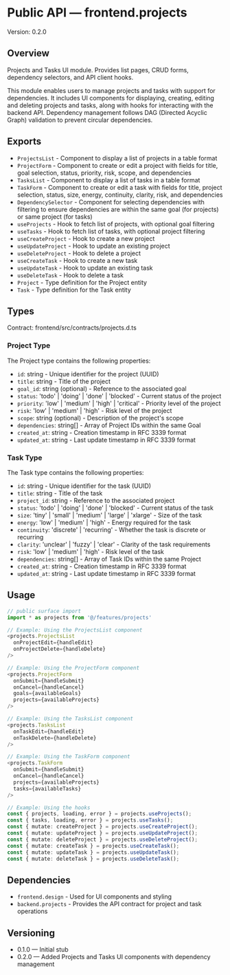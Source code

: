 # Public API — frontend.projects
Version: 0.2.0

## Overview
Projects and Tasks UI module. Provides list pages, CRUD forms, dependency selectors, and API client hooks.

This module enables users to manage projects and tasks with support for dependencies. It includes UI components for displaying, creating, editing and deleting projects and tasks, along with hooks for interacting with the backend API. Dependency management follows DAG (Directed Acyclic Graph) validation to prevent circular dependencies.

## Exports
- `ProjectsList` - Component to display a list of projects in a table format
- `ProjectForm` - Component to create or edit a project with fields for title, goal selection, status, priority, risk, scope, and dependencies
- `TasksList` - Component to display a list of tasks in a table format
- `TaskForm` - Component to create or edit a task with fields for title, project selection, status, size, energy, continuity, clarity, risk, and dependencies
- `DependencySelector` - Component for selecting dependencies with filtering to ensure dependencies are within the same goal (for projects) or same project (for tasks)
- `useProjects` - Hook to fetch list of projects, with optional goal filtering
- `useTasks` - Hook to fetch list of tasks, with optional project filtering
- `useCreateProject` - Hook to create a new project
- `useUpdateProject` - Hook to update an existing project
- `useDeleteProject` - Hook to delete a project
- `useCreateTask` - Hook to create a new task
- `useUpdateTask` - Hook to update an existing task
- `useDeleteTask` - Hook to delete a task
- `Project` - Type definition for the Project entity
- `Task` - Type definition for the Task entity

## Types
Contract: frontend/src/contracts/projects.d.ts

### Project Type
The Project type contains the following properties:
- `id`: string - Unique identifier for the project (UUID)
- `title`: string - Title of the project
- `goal_id`: string (optional) - Reference to the associated goal
- `status`: 'todo' | 'doing' | 'done' | 'blocked' - Current status of the project
- `priority`: 'low' | 'medium' | 'high' | 'critical' - Priority level of the project
- `risk`: 'low' | 'medium' | 'high' - Risk level of the project
- `scope`: string (optional) - Description of the project's scope
- `dependencies`: string[] - Array of Project IDs within the same Goal
- `created_at`: string - Creation timestamp in RFC 3339 format
- `updated_at`: string - Last update timestamp in RFC 3339 format

### Task Type
The Task type contains the following properties:
- `id`: string - Unique identifier for the task (UUID)
- `title`: string - Title of the task
- `project_id`: string - Reference to the associated project
- `status`: 'todo' | 'doing' | 'done' | 'blocked' - Current status of the task
- `size`: 'tiny' | 'small' | 'medium' | 'large' | 'xlarge' - Size of the task
- `energy`: 'low' | 'medium' | 'high' - Energy required for the task
- `continuity`: 'discrete' | 'recurring' - Whether the task is discrete or recurring
- `clarity`: 'unclear' | 'fuzzy' | 'clear' - Clarity of the task requirements
- `risk`: 'low' | 'medium' | 'high' - Risk level of the task
- `dependencies`: string[] - Array of Task IDs within the same Project
- `created_at`: string - Creation timestamp in RFC 3339 format
- `updated_at`: string - Last update timestamp in RFC 3339 format

## Usage
```ts
// public surface import
import * as projects from '@/features/projects'

// Example: Using the ProjectsList component
<projects.ProjectsList 
  onProjectEdit={handleEdit} 
  onProjectDelete={handleDelete} 
/>

// Example: Using the ProjectForm component
<projects.ProjectForm 
  onSubmit={handleSubmit} 
  onCancel={handleCancel} 
  goals={availableGoals} 
  projects={availableProjects} 
/>

// Example: Using the TasksList component
<projects.TasksList 
  onTaskEdit={handleEdit} 
  onTaskDelete={handleDelete} 
/>

// Example: Using the TaskForm component
<projects.TaskForm 
  onSubmit={handleSubmit} 
  onCancel={handleCancel} 
  projects={availableProjects} 
  tasks={availableTasks} 
/>

// Example: Using the hooks
const { projects, loading, error } = projects.useProjects();
const { tasks, loading, error } = projects.useTasks();
const { mutate: createProject } = projects.useCreateProject();
const { mutate: updateProject } = projects.useUpdateProject();
const { mutate: deleteProject } = projects.useDeleteProject();
const { mutate: createTask } = projects.useCreateTask();
const { mutate: updateTask } = projects.useUpdateTask();
const { mutate: deleteTask } = projects.useDeleteTask();
```

## Dependencies
- `frontend.design` - Used for UI components and styling
- `backend.projects` - Provides the API contract for project and task operations

## Versioning
- 0.1.0 — Initial stub
- 0.2.0 — Added Projects and Tasks UI components with dependency management
